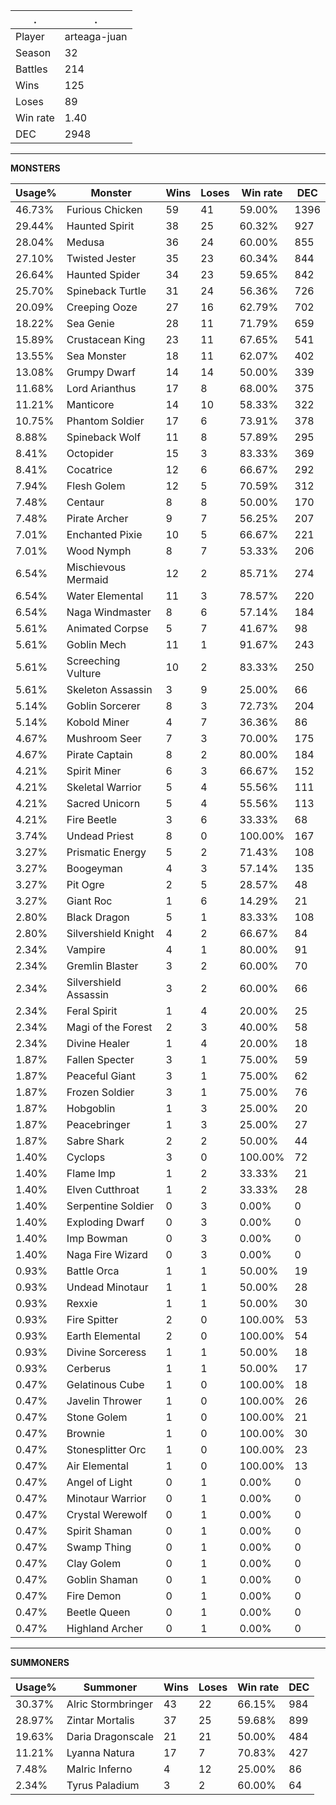 .|.
|-|-
Player|arteaga-juan
Season|32
Battles|214
Wins|125
Loses|89
Win rate|1.40
DEC|2948

---
**MONSTERS**

Usage%|Monster|Wins|Loses|Win rate|DEC|
-|-|-|-|-|-|
46.73%|Furious Chicken|59|41|59.00%|1396|
29.44%|Haunted Spirit|38|25|60.32%|927|
28.04%|Medusa|36|24|60.00%|855|
27.10%|Twisted Jester|35|23|60.34%|844|
26.64%|Haunted Spider|34|23|59.65%|842|
25.70%|Spineback Turtle|31|24|56.36%|726|
20.09%|Creeping Ooze|27|16|62.79%|702|
18.22%|Sea Genie|28|11|71.79%|659|
15.89%|Crustacean King|23|11|67.65%|541|
13.55%|Sea Monster|18|11|62.07%|402|
13.08%|Grumpy Dwarf|14|14|50.00%|339|
11.68%|Lord Arianthus|17|8|68.00%|375|
11.21%|Manticore|14|10|58.33%|322|
10.75%|Phantom Soldier|17|6|73.91%|378|
8.88%|Spineback Wolf|11|8|57.89%|295|
8.41%|Octopider|15|3|83.33%|369|
8.41%|Cocatrice|12|6|66.67%|292|
7.94%|Flesh Golem|12|5|70.59%|312|
7.48%|Centaur|8|8|50.00%|170|
7.48%|Pirate Archer|9|7|56.25%|207|
7.01%|Enchanted Pixie|10|5|66.67%|221|
7.01%|Wood Nymph|8|7|53.33%|206|
6.54%|Mischievous Mermaid|12|2|85.71%|274|
6.54%|Water Elemental|11|3|78.57%|220|
6.54%|Naga Windmaster|8|6|57.14%|184|
5.61%|Animated Corpse|5|7|41.67%|98|
5.61%|Goblin Mech|11|1|91.67%|243|
5.61%|Screeching Vulture|10|2|83.33%|250|
5.61%|Skeleton Assassin|3|9|25.00%|66|
5.14%|Goblin Sorcerer|8|3|72.73%|204|
5.14%|Kobold Miner|4|7|36.36%|86|
4.67%|Mushroom Seer|7|3|70.00%|175|
4.67%|Pirate Captain|8|2|80.00%|184|
4.21%|Spirit Miner|6|3|66.67%|152|
4.21%|Skeletal Warrior|5|4|55.56%|111|
4.21%|Sacred Unicorn|5|4|55.56%|113|
4.21%|Fire Beetle|3|6|33.33%|68|
3.74%|Undead Priest|8|0|100.00%|167|
3.27%|Prismatic Energy|5|2|71.43%|108|
3.27%|Boogeyman|4|3|57.14%|135|
3.27%|Pit Ogre|2|5|28.57%|48|
3.27%|Giant Roc|1|6|14.29%|21|
2.80%|Black Dragon|5|1|83.33%|108|
2.80%|Silvershield Knight|4|2|66.67%|84|
2.34%|Vampire|4|1|80.00%|91|
2.34%|Gremlin Blaster|3|2|60.00%|70|
2.34%|Silvershield Assassin|3|2|60.00%|66|
2.34%|Feral Spirit|1|4|20.00%|25|
2.34%|Magi of the Forest|2|3|40.00%|58|
2.34%|Divine Healer|1|4|20.00%|18|
1.87%|Fallen Specter|3|1|75.00%|59|
1.87%|Peaceful Giant|3|1|75.00%|62|
1.87%|Frozen Soldier|3|1|75.00%|76|
1.87%|Hobgoblin|1|3|25.00%|20|
1.87%|Peacebringer|1|3|25.00%|27|
1.87%|Sabre Shark|2|2|50.00%|44|
1.40%|Cyclops|3|0|100.00%|72|
1.40%|Flame Imp|1|2|33.33%|21|
1.40%|Elven Cutthroat|1|2|33.33%|28|
1.40%|Serpentine Soldier|0|3|0.00%|0|
1.40%|Exploding Dwarf|0|3|0.00%|0|
1.40%|Imp Bowman|0|3|0.00%|0|
1.40%|Naga Fire Wizard|0|3|0.00%|0|
0.93%|Battle Orca|1|1|50.00%|19|
0.93%|Undead Minotaur|1|1|50.00%|28|
0.93%|Rexxie|1|1|50.00%|30|
0.93%|Fire Spitter|2|0|100.00%|53|
0.93%|Earth Elemental|2|0|100.00%|54|
0.93%|Divine Sorceress|1|1|50.00%|18|
0.93%|Cerberus|1|1|50.00%|17|
0.47%|Gelatinous Cube|1|0|100.00%|18|
0.47%|Javelin Thrower|1|0|100.00%|26|
0.47%|Stone Golem|1|0|100.00%|21|
0.47%|Brownie|1|0|100.00%|30|
0.47%|Stonesplitter Orc|1|0|100.00%|23|
0.47%|Air Elemental|1|0|100.00%|13|
0.47%|Angel of Light|0|1|0.00%|0|
0.47%|Minotaur Warrior|0|1|0.00%|0|
0.47%|Crystal Werewolf|0|1|0.00%|0|
0.47%|Spirit Shaman|0|1|0.00%|0|
0.47%|Swamp Thing|0|1|0.00%|0|
0.47%|Clay Golem|0|1|0.00%|0|
0.47%|Goblin Shaman|0|1|0.00%|0|
0.47%|Fire Demon|0|1|0.00%|0|
0.47%|Beetle Queen|0|1|0.00%|0|
0.47%|Highland Archer|0|1|0.00%|0|

---
**SUMMONERS**

Usage%|Summoner|Wins|Loses|Win rate|DEC|
-|-|-|-|-|-|
30.37%|Alric Stormbringer|43|22|66.15%|984|
28.97%|Zintar Mortalis|37|25|59.68%|899|
19.63%|Daria Dragonscale|21|21|50.00%|484|
11.21%|Lyanna Natura|17|7|70.83%|427|
7.48%|Malric Inferno|4|12|25.00%|86|
2.34%|Tyrus Paladium|3|2|60.00%|64|
